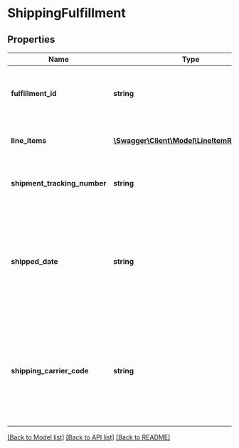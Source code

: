 # ShippingFulfillment

## Properties
Name | Type | Description | Notes
------------ | ------------- | ------------- | -------------
**fulfillment_id** | **string** | The unique identifier of the fulfillment; for example, 9405509699937003457459. This eBay-generated value is created with a successful createShippingFulfillment call. | [optional] 
**line_items** | [**\Swagger\Client\Model\LineItemReference[]**](LineItemReference.md) | This array contains a list of one or more line items (and purchased quantity) to which the fulfillment applies. | [optional] 
**shipment_tracking_number** | **string** | The tracking number provided by the shipping carrier for the package shipped in this fulfillment. This field is returned if available. | [optional] 
**shipped_date** | **string** | The date and time that the fulfillment package was shipped. This timestamp is in ISO 8601 format, which uses the 24-hour Universal Coordinated Time (UTC) clock. This field should only be returned if the package has been shipped. Format: [YYYY]-[MM]-[DD]T[hh]:[mm]:[ss].[sss]Z Example: 2015-08-04T19:09:02.768Z | [optional] 
**shipping_carrier_code** | **string** | The eBay code identifying the shipping carrier for this fulfillment. This field is returned if available. Note: The Trading API&#x27;s ShippingCarrierCodeType enumeration type contains the most current list of eBay shipping carrier codes and the countries served by each carrier. See ShippingCarrierCodeType. | [optional] 

[[Back to Model list]](../../README.md#documentation-for-models) [[Back to API list]](../../README.md#documentation-for-api-endpoints) [[Back to README]](../../README.md)

